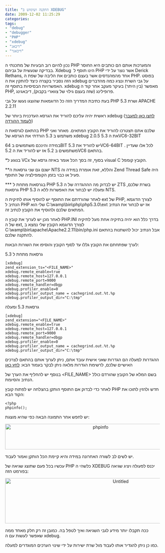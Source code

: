```yaml
---
title: "התקנה ושימוש ב XDEBUG"
date: 2009-12-02 11:25:29
categories:
tags:
- "debug"
- "debugger"
- "PHP"
- "xdebug"
- "דיבאג"
- "דיבאגר"
---
```


נכון להיום רוב הבעיות של מתכנתי ה PHP והמערכות אותם הם כותבים היא החוסר בבדיקה שנעשית על גביהם. Xdebug  הינו תוסף ל PHP אשר נוצר על ידי Derick Rethans, אחד מהמהנדסים אשר בעצם כותבים את הליבה של שפת ה PHP. בפוסט הזה נסביר בקצרה כיצד להתקין את ה xdebug על גבי השרת ונציג כמה מהדברים האפשרויות הבסיסיות בתוסף זה.
xdebug מאפשר (בין היתר) בעיקר מעקב אחר קוד ה PHP, פרופילינג (שזה בעצם גילוי של צווארי בקבוק), דיבאגינג.

<!--more-->

בעת כתיבת המדריך הזה כל הדוגמאות שהוצגו נעשו על גבי PHP 5.3 ושרת APACHE 2.2.11

ראשית יהיה עליכם להוריד את הגרסא העדכנית ביותר של xdebug (<a href="http://xdebug.org/download.php" target="_blank">לחצו כאן למעבר לעמוד ההורדה</a>)

בהתאם לגרסאת ה PHP שלכם אתם תצטרכו להוריד את הקובץ המתאים. מאחר ואני משתמש ב 5.3 הורדתי את הגרסא של xdebug 2.0.5 את ה 5.3VC6-32BIT

במידה והינכם משתמשים ב 64BIT יש להוריד את 5.3VC6-64BIT . לכל אלו שעדיין משתמשים ב 5.2 אז יש להוריד את ה 5.2VC6 בהתאם.

*בנוגע ל VCx בסוף, זה בסך הכל אומר באיזה גרסא של visual C הקובץ קומפל.

**ישנם גם שני גרסאות ה NTS והללא, זאת אומרת במידה וה Zend Thread Safe היה פעיל או כבוי בזמן הקומפילציה של התוסף.

*** בגרסאות מתחת ל PHP 5.3 יש לבדוק מה הההגדרה של ה ZTS בשרת שלכם, גרסאות PHP 5.3 ומעלה יש לבחור את האפשרות ללא ה NTS.

לאחר שהורדתם את התוסף יש להוסיף אותו לתיקית ה ext של PHP, לצורך הדוגמא הנתיב ל PHP שלי הוא C:\wamp\bin\php\php5.3.0\ext אז יש לבחור את הנתיב המתאים שלכם ולהוסיף את הקובץ לנתיב זה.

לאחר מכן יש לערוך את קובץ ה PHP.INI בדרך כלל הוא יהיה בתיקיה אחת מעל לתיקיה של ה ext, לצורך הדוגמא הקובץ שלי נמצא ב C:\wamp\bin\apache\Apache2.2.11\bin/php.ini אבל הנתיב יכול להשתנות בהתאם להתקנה שלכם.

לערך שפתחתם את הקובץ גללו עד לסוף הקובץ והוסיפו את השורות הבאות:

גרסאות מתחת ל 5.3

```
[xdebug]
zend_extension_ts="<FILE_NAME>"
xdebug.remote_enable=true
xdebug.remote_host=127.0.0.1
xdebug.remote_port=9000
xdebug.remote_handler=dbgp
xdebug.profiler_enable=0
xdebug.profiler_output_name = cachegrind.out.%t.%p
xdebug.profiler_output_dir="C:\tmp"
```

גרסאות 5.3 ומעלה

```
[xdebug]
zend_extension="<FILE_NAME>"
xdebug.remote_enable=true
xdebug.remote_host=127.0.0.1
xdebug.remote_port=9000
xdebug.remote_handler=dbgp
xdebug.profiler_enable=0
xdebug.profiler_output_name = cachegrind.out.%t.%p
xdebug.profiler_output_dir="C:\tmp"
```

ההגדרות למעלה הם הגדרות שאני אישית עובד אתם, ניתן לערוך אותם בהתאם לצרכים האישיים שלכם, לרשימת הגדרות מלאה ניתן לבקר בעמוד הבא: <a href="http://xdebug.org/docs/all_settings" target="_blank">לחץ כאן</a>

בנוסף יש להחליף את הערך של &lt;FILE_NAME&gt; בשם המלא של הקובץ שהורדם כולל הנתיב והסיומת.

לאחר כדי לבדוק אם התוסף הותקן בהצלחה יש לפתוח קובץ PHP חדש ולהזין לתוכו את הקוד הבא:

```
<?php
phpinfo();
```

יש לחפש אחר התמונה הבאה כפי שהיא מוצגת:
<p style="text-align: center;"><a href="/assets/2009/12/phpinfo.jpg"><img class="aligncenter size-full wp-image-496" style="border: 0pt none;" title="phpinfo" src="/assets/2009/12/phpinfo.jpg" alt="phpinfo" width="606" height="83" /></a></p>

יש לשים לב לשורה האחרונה במידה והיא קיימת הכל הותקן ואמור לעבוד.

עכשיו בכל פעם שתוצג שגיאה של PHP כלשהי ה XDEBUG יכנס לפעולה ויציג שגיאה בפורמט הזה:
<p style="text-align: center;"><a href="/assets/2009/12/Untitled.jpg"><img class="aligncenter size-full wp-image-497" style="border: 0pt none;" title="Untitled" src="/assets/2009/12/Untitled.jpg" alt="Untitled" width="737" height="147" /></a></p>

ככה תקבלו יותר מידע לגבי השגיאה ואיך לטפל בה. כמובן זה רק חלק מאחד ממה שאפשר לעשות עם ה xdebug.

כמו כן ניתן להגדיר אותו לעבוד מול שרת ישירות על ידי שינוי הערכים המוגדרים למעלה.

